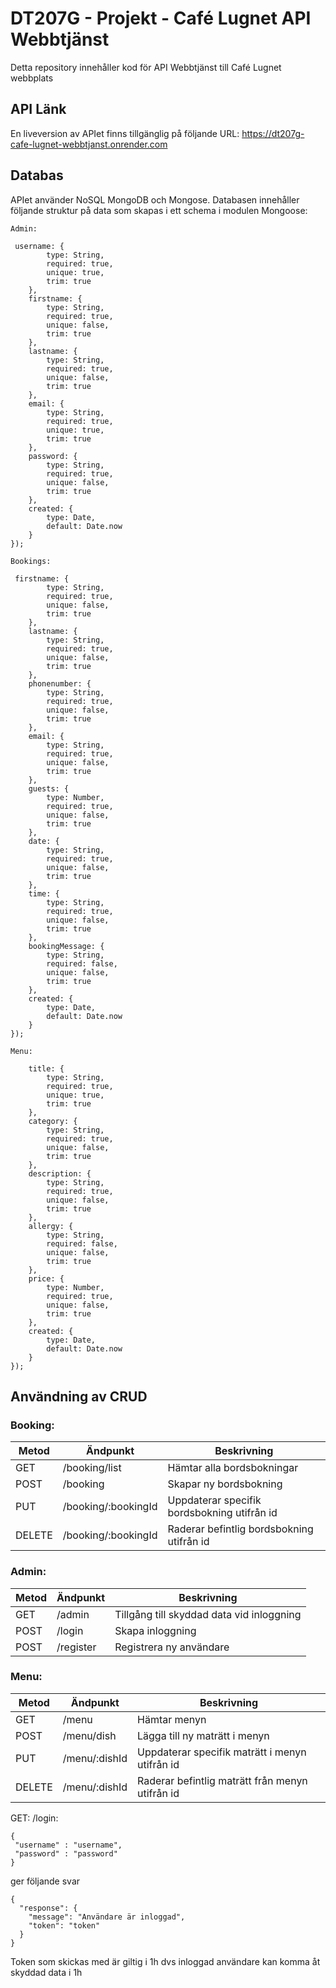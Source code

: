 # DT207G - Projekt - Café Lugnet API Webbtjänst
Detta repository innehåller kod för API Webbtjänst till Café Lugnet webbplats
## API Länk
En liveversion av APIet finns tillgänglig på följande URL: https://dt207g-cafe-lugnet-webbtjanst.onrender.com

## Databas
APIet använder NoSQL MongoDB och Mongose. Databasen innehåller följande struktur på data som skapas i ett schema i modulen Mongoose:

```
Admin:

 username: {
        type: String,
        required: true,
        unique: true,
        trim: true
    },
    firstname: {
        type: String,
        required: true,
        unique: false,
        trim: true
    },
    lastname: {
        type: String,
        required: true,
        unique: false,
        trim: true
    },
    email: {
        type: String,
        required: true,
        unique: true,
        trim: true
    },
    password: {
        type: String,
        required: true,
        unique: false,
        trim: true
    },
    created: {
        type: Date,
        default: Date.now
    }
});

```

```
Bookings:

 firstname: {
        type: String,
        required: true,
        unique: false,
        trim: true
    },
    lastname: {
        type: String,
        required: true,
        unique: false,
        trim: true
    },
    phonenumber: {
        type: String,
        required: true,
        unique: false,
        trim: true
    },
    email: {
        type: String,
        required: true,
        unique: false,
        trim: true
    },
    guests: {
        type: Number,
        required: true,
        unique: false,
        trim: true
    },
    date: {
        type: String,
        required: true,
        unique: false,
        trim: true
    },
    time: {
        type: String,
        required: true,
        unique: false,
        trim: true
    },
    bookingMessage: {
        type: String,
        required: false,
        unique: false,
        trim: true
    },
    created: {
        type: Date,
        default: Date.now
    }
});
```

```
Menu:

    title: {
        type: String,
        required: true,
        unique: true,
        trim: true
    },
    category: {
        type: String,
        required: true,
        unique: false,
        trim: true
    },
    description: {
        type: String,
        required: true,
        unique: false,
        trim: true
    },
    allergy: {
        type: String,
        required: false,
        unique: false,
        trim: true
    },
    price: {
        type: Number,
        required: true,
        unique: false,
        trim: true
    },
    created: {
        type: Date,
        default: Date.now
    }
});
```

## Användning av CRUD

### Booking:

| Metod   | Ändpunkt     | Beskrivning                       |
| ------- | ------------ | --------------------------------- |
| GET     | /booking/list | Hämtar alla bordsbokningar   |
| POST    | /booking     | Skapar ny bordsbokning |
| PUT     | /booking/:bookingId    | Uppdaterar specifik bordsbokning utifrån id       |
| DELETE     | /booking/:bookingId    | Raderar befintlig bordsbokning utifrån id       |

### Admin:

| Metod   | Ändpunkt     | Beskrivning                       |
| ------- | ------------ | --------------------------------- |
| GET     | /admin       | Tillgång till skyddad data vid inloggning   |
| POST    | /login       | Skapa inloggning |
| POST     | /register    | Registrera ny användare       |

### Menu:

| Metod   | Ändpunkt     | Beskrivning                       |
| ------- | ------------ | --------------------------------- |
| GET     | /menu        | Hämtar menyn  |
| POST    | /menu/dish     | Lägga till ny maträtt i menyn |
| PUT     | /menu/:dishId   | Uppdaterar specifik maträtt i menyn utifrån id      |
| DELETE     | /menu/:dishId    | Raderar befintlig maträtt från menyn utifrån id       |




GET: /login:
```
{
 "username" : "username",
 "password" : "password"
}
```

ger följande svar
```
{
  "response": {
    "message": "Användare är inloggad",
    "token": "token"
  }
}
  ```
Token som skickas med är giltig i 1h dvs inloggad användare kan komma åt skyddad data i 1h
